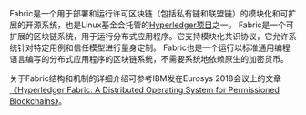 Fabric是一个用于部署和运行许可区块链（包括私有链和联盟链）的模块化和可扩展的开源系统，也是Linux基金会托管的[Hyperledger项目](www.hyperledger.org)之一。 
Fabric是一个可扩展的区块链系统，用于运行分布式应用程序。它支持模块化共识协议，它允许系统针对特定用例和信任模型进行量身定制。 Fabric也是一个运行以标准通用编程语言编写的分布式应用程序的区块链系统，不需要系统地依赖原生的加密货币。

关于Fabric结构和机制的详细介绍可参考IBM发在Eurosys 2018会议上的文章[《Hyperledger Fabric: A Distributed Operating System for Permissioned Blockchains》](http://delivery.acm.org/10.1145/3200000/3190538/a30-androulaki.pdf?ip=198.13.41.203&id=3190538&acc=OA&key=4D4702B0C3E38B35%2E4D4702B0C3E38B35%2E4D4702B0C3E38B35%2ED8F734396A7AA47F&__acm__=1530780127_d5ea9f2a035fa7398910665d97f3f9a3)。
